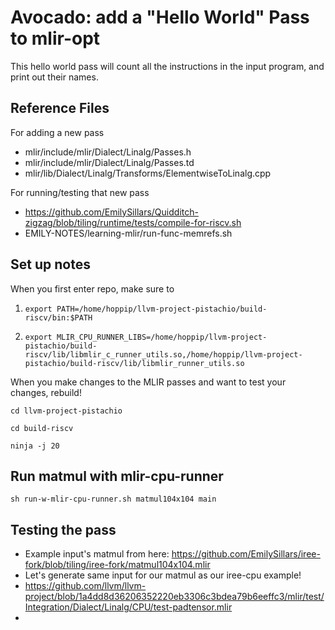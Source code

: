 # Avocado: add a "Hello World" Pass to mlir-opt

This hello world pass will count all the instructions in the input program, and print out their names.

## Reference Files

For adding a new pass

- mlir/include/mlir/Dialect/Linalg/Passes.h
- mlir/include/mlir/Dialect/Linalg/Passes.td
- mlir/lib/Dialect/Linalg/Transforms/ElementwiseToLinalg.cpp

For running/testing that new pass

- https://github.com/EmilySillars/Quidditch-zigzag/blob/tiling/runtime/tests/compile-for-riscv.sh
- EMILY-NOTES/learning-mlir/run-func-memrefs.sh

## Set up notes

When you first enter repo, make sure to

1. ```
   export PATH=/home/hoppip/llvm-project-pistachio/build-riscv/bin:$PATH
   ```

2. ```
   export MLIR_CPU_RUNNER_LIBS=/home/hoppip/llvm-project-pistachio/build-riscv/lib/libmlir_c_runner_utils.so,/home/hoppip/llvm-project-pistachio/build-riscv/lib/libmlir_runner_utils.so
   ```

When you make changes to the MLIR passes and want to test your changes, rebuild!

```
cd llvm-project-pistachio

cd build-riscv

ninja -j 20
```

## Run matmul with mlir-cpu-runner

```
sh run-w-mlir-cpu-runner.sh matmul104x104 main
```

## Testing the pass

- Example input's matmul from here: https://github.com/EmilySillars/iree-fork/blob/tiling/iree-fork/matmul104x104.mlir
- Let's generate same input for our matmul as our iree-cpu example!
- https://github.com/llvm/llvm-project/blob/1a4dd8d36206352220eb3306c3bdea79b6eeffc3/mlir/test/Integration/Dialect/Linalg/CPU/test-padtensor.mlir
- 


